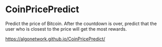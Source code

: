 # CoinPricePredict
Predict the price of Bitcoin. After the countdown is over, predict that the user who is closest to the price will get the most rewards.


https://algonetwork.github.io/CoinPricePredict/
